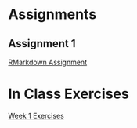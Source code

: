 # Assignments

## Assignment 1

[RMarkdown Assignment](Assignment1.html)

# In Class Exercises

[Week 1 Exercises](Exercises.html)


